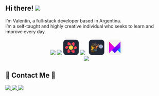 







<h2>Hi there! <img src="https://raw.githubusercontent.com/iampavangandhi/iampavangandhi/master/gifs/Hi.gif" width="30px"></h2>
I’m Valentin, a full-stack developer based in Argentina.<br>
I’m a self-taught and highly creative individual who seeks to learn and improve every day.<br>

 





<div align="center"  >
 <br>
            <img src="https://skillicons.dev/icons?i=typescript,tailwind,react,nextjs" />   
            <img src="https://skills-icons.vercel.app/api/icons?i=shadcnui" width="48"> 
            <img src="./icons/ReactQuery-Dark.svg" width="48"> 
            <img src="https://skillicons.dev/icons?i=redux" />
             <img src="./icons/Zustand-Dark.svg" width="60">
            <img src="./icons/FramerMotion-Light.svg" width="48">
             </br>
             <img src="https://skillicons.dev/icons?i=nodejs,express,prisma,mongodb,go" />
             
            
</div>
 

<h2> 📨 Contact Me 📨</h2>
<div> 
  <a href="mailto:valentinzoia@gmail.com">
    <img src="https://img.shields.io/badge/Gmail-333333?style=for-the-badge&logo=gmail&logoColor=red" />
  </a>
  <a href="https://www.linkedin.com/in/valent%C3%ADn-zoia/" target="_blank">
    <img src="https://img.shields.io/badge/LinkedIn-0077B5?style=for-the-badge&logo=linkedin&logoColor=white" target="_blank" />
  </a>
  <a href="" target="_blank">
     <img src="https://img.shields.io/badge/Portfolio-6d0bff?style=for-the-badge&logo=todoist&logoColor=white" target="_blank" /> <!-- sqlite, safari, google-chrome are other good icon options -->
  </a>
</div>






